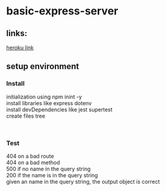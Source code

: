 # basic-express-server

## links:

[heroku link](https://raghad-app.herokuapp.com/)


## setup environment

### Install

initialization using npm inint -y <br>
install libraries like express dotenv <br> 
install devDependencies like jest supertest <br>
create files tree <br>

<br>

### Test

404 on a bad route <br>
404 on a bad method <br>
500 if no name in the query string <br>
200 if the name is in the query string <br>
given an name in the query string, the output object is correct <br>